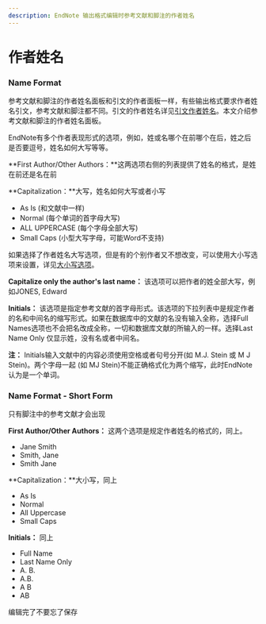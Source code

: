 ```yaml
---
description: EndNote 输出格式编辑时参考文献和脚注的作者姓名
---
```


# 作者姓名

### Name Format

参考文献和脚注的作者姓名面板和引文的作者面板一样，有些输出格式要求作者姓名引文，参考文献和脚注都不同。引文的作者姓名详见[引文作者姓名](Citation_Author_Names.htm)。本文介绍参考文献和脚注的作者姓名面板。

EndNote有多个作者表现形式的选项，例如，姓或名哪个在前哪个在后，姓之后是否要逗号，姓名如何大写等等。

**First Author/Other Authors：**这两选项右侧的列表提供了姓名的格式，是姓在前还是名在前

**Capitalization：**大写，姓名如何大写或者小写

* As Is   \(和文献中一样\)
* Normal   \(每个单词的首字母大写\)
* ALL UPPERCASE   \(每个字母全部大写\)
* Small Caps   \(小型大写字母，可能Word不支持\)

如果选择了作者姓名大写选项，但是有的个别作者又不想改变，可以使用大小写选项来设置，详见[大小写选项](../18Prefs/Change_Case.htm)。

**Capitalize only the author's last name：** 该选项可以把作者的姓全部大写，例如JONES, Edward

**Initials：** 该选项是指定参考文献的首字母形式。该选项的下拉列表中是规定作者的名和中间名的缩写形式。如果在数据库中的文献的名没有输入全称，选择Full Names选项也不会把名改成全称，一切和数据库文献的所输入的一样。选择Last Name Only 仅显示姓，没有名或者中间名。

**注：** Initials输入文献中的内容必须使用空格或者句号分开\(如 M.J. Stein 或 M J Stein\)。两个字母一起 \(如 MJ Stein\)不能正确格式化为两个缩写，此时EndNote认为是一个单词。

### Name Format - Short Form

只有脚注中的参考文献才会出现

**First Author/Other Authors：** 这两个选项是规定作者姓名的格式的，同上。

* Jane Smith
* Smith, Jane
* Smith Jane

**Capitalization：**大小写，同上

* As Is
* Normal
* All Uppercase
* Small Caps

**Initials：** 同上

* Full Name
* Last Name Only
* A. B.
* A.B.
* A B
* AB

编辑完了不要忘了保存

